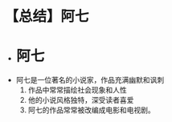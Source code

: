 # 【总结】阿七

-   # 阿七
-   阿七是一位著名的小说家，作品充满幽默和讽刺
    1.  作品中常常描绘社会现象和人性
    2.  他的小说风格独特，深受读者喜爱
    3.  阿七的作品常常被改编成电影和电视剧。